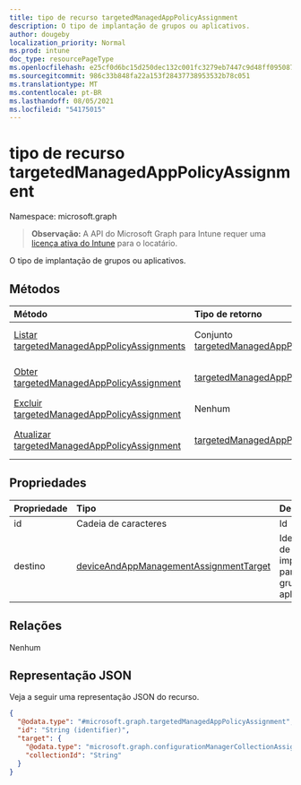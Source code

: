 ```yaml
---
title: tipo de recurso targetedManagedAppPolicyAssignment
description: O tipo de implantação de grupos ou aplicativos.
author: dougeby
localization_priority: Normal
ms.prod: intune
doc_type: resourcePageType
ms.openlocfilehash: e25cf0d6bc15d250dec132c001fc3279eb7447c9d48ff095087310c06ad5ec03
ms.sourcegitcommit: 986c33b848fa22a153f28437738953532b78c051
ms.translationtype: MT
ms.contentlocale: pt-BR
ms.lasthandoff: 08/05/2021
ms.locfileid: "54175015"
---
```

# <a name="targetedmanagedapppolicyassignment-resource-type"></a>tipo de recurso targetedManagedAppPolicyAssignment

Namespace: microsoft.graph

> **Observação:** A API do Microsoft Graph para Intune requer uma [licença ativa do Intune](https://go.microsoft.com/fwlink/?linkid=839381) para o locatário.

O tipo de implantação de grupos ou aplicativos.

## <a name="methods"></a>Métodos
|Método|Tipo de retorno|Descrição|
|:---|:---|:---|
|[Listar targetedManagedAppPolicyAssignments](../api/intune-mam-targetedmanagedapppolicyassignment-list.md)|Conjunto [targetedManagedAppPolicyAssignment](../resources/intune-mam-targetedmanagedapppolicyassignment.md)|Listar propriedades e relações de objetos de [targetedManagedAppPolicyAssignment](../resources/intune-mam-targetedmanagedapppolicyassignment.md).|
|[Obter targetedManagedAppPolicyAssignment](../api/intune-mam-targetedmanagedapppolicyassignment-get.md)|[targetedManagedAppPolicyAssignment](../resources/intune-mam-targetedmanagedapppolicyassignment.md)|Ler propriedades e relações de objetos de [targetedManagedAppPolicyAssignment](../resources/intune-mam-targetedmanagedapppolicyassignment.md).|
|[Excluir targetedManagedAppPolicyAssignment](../api/intune-mam-targetedmanagedapppolicyassignment-delete.md)|Nenhum|Excluir [targetedManagedAppPolicyAssignment](../resources/intune-mam-targetedmanagedapppolicyassignment.md).|
|[Atualizar targetedManagedAppPolicyAssignment](../api/intune-mam-targetedmanagedapppolicyassignment-update.md)|[targetedManagedAppPolicyAssignment](../resources/intune-mam-targetedmanagedapppolicyassignment.md)|Atualizar as propriedades de um objeto de [targetedManagedAppPolicyAssignment](../resources/intune-mam-targetedmanagedapppolicyassignment.md).|

## <a name="properties"></a>Propriedades
|Propriedade|Tipo|Descrição|
|:---|:---|:---|
|id|Cadeia de caracteres|Id|
|destino|[deviceAndAppManagementAssignmentTarget](../resources/intune-shared-deviceandappmanagementassignmenttarget.md)|Identificador de implantação para um grupo ou aplicativo|

## <a name="relationships"></a>Relações
Nenhum

## <a name="json-representation"></a>Representação JSON
Veja a seguir uma representação JSON do recurso.
<!-- {
  "blockType": "resource",
  "keyProperty": "id",
  "@odata.type": "microsoft.graph.targetedManagedAppPolicyAssignment"
}
-->
``` json
{
  "@odata.type": "#microsoft.graph.targetedManagedAppPolicyAssignment",
  "id": "String (identifier)",
  "target": {
    "@odata.type": "microsoft.graph.configurationManagerCollectionAssignmentTarget",
    "collectionId": "String"
  }
}
```




